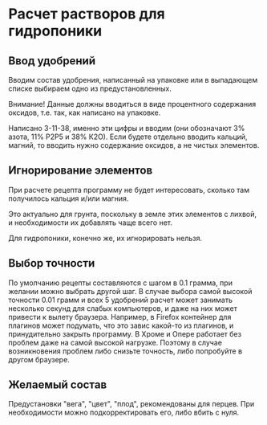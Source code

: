 # Расчет растворов для гидропоники

## Ввод удобрений

Вводим состав удобрения, написанный на упаковке или в выпадающем списке выбираем одно из предустановленных. 

Внимание! Данные должны вводиться в виде процентного содержания оксидов, т.е. так, как написано на упаковке. 

Написано 3-11-38, именно эти цифры и вводим (они обозначают 3% азота, 11% Р2Р5 и 38% К2О).
Если будете отдельно вводить кальций, магний, то вводить нужно содержание оксидов, а не чистых элементов.

## Игнорирование элементов

При расчете рецепта программу не будет интересовать, сколько там получилось кальция и/или магния. 

Это актуально для грунта, поскольку в земле этих элементов с лихвой, и необходимости их добавлять чаще всего нет. 

Для гидропоники, конечно же, их игнорировать нельзя.

## Выбор точности

По умолчанию рецепты составляются с шагом в 0.1 грамма, при желании можно выбрать другой шаг. 
В случае выбора самой высокой точности 0.01 грамм и всех 5 удобрений расчет может занимать несколько секунд для слабых компьютеров, и даже на них может привести к вылету браузера. Например, в Firefox контейнер для плагинов может подумать, что это завис какой-то из плагинов, и принудительно закрыть программу. В Хроме и Опере работает без проблем даже на самой высокой нагрузке. 
Поэтому в случае возникновения проблем либо снизьте точность, либо попробуйте в другом браузере.

## Желаемый состав

Предустановки "вега", "цвет", "плод", рекомендованы для перцев.
При необходимости можно подкорректировать его, либо вбить с нуля.


